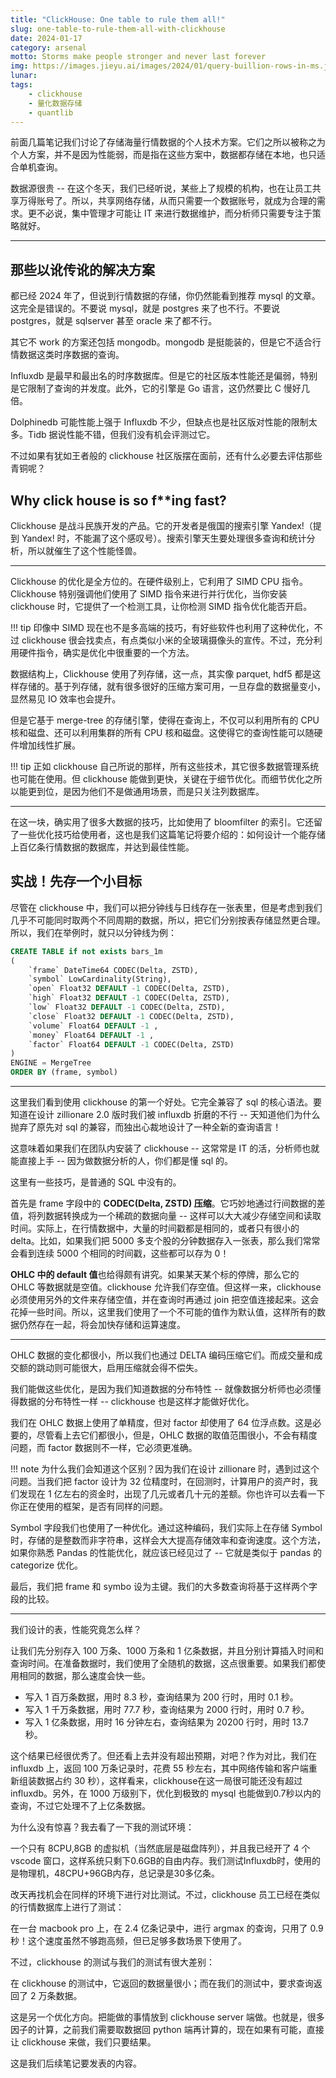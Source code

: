 ```yaml
---
title: "ClickHouse: One table to rule them all!"
slug: one-table-to-rule-them-all-with-clickhouse
date: 2024-01-17
category: arsenal
motto: Storms make people stronger and never last forever
img: https://images.jieyu.ai/images/2024/01/query-buillion-rows-in-ms.jpg
lunar:
tags: 
    - clickhouse
    - 量化数据存储
    - quantlib
---
```


前面几篇笔记我们讨论了存储海量行情数据的个人技术方案。它们之所以被称之为个人方案，并不是因为性能弱，而是指在这些方案中，数据都存储在本地，也只适合单机查询。

数据源很贵 -- 在这个冬天，我们已经听说，某些上了规模的机构，也在让员工共享万得账号了。所以，共享网络存储，从而只需要一个数据账号，就成为合理的需求。更不必说，集中管理才可能让 IT 来进行数据维护，而分析师只需要专注于策略就好。

<!--more-->

---

## 那些以讹传讹的解决方案

都已经 2024 年了，但说到行情数据的存储，你仍然能看到推荐 mysql 的文章。这完全是错误的。不要说 mysql，就是 postgres 来了也不行。不要说 postgres，就是 sqlserver 甚至 oracle 来了都不行。

其它不 work 的方案还包括 mongodb。mongodb 是挺能装的，但是它不适合行情数据这类时序数据的查询。

Influxdb 是最早和最出名的时序数据库。但是它的社区版本性能还是偏弱，特别是它限制了查询的并发度。此外，它的引擎是 Go 语言，这仍然要比 C 慢好几倍。

Dolphinedb 可能性能上强于 Influxdb 不少，但缺点也是社区版对性能的限制太多。Tidb 据说性能不错，但我们没有机会评测过它。

不过如果有犹如王者般的 clickhouse 社区版摆在面前，还有什么必要去评估那些青铜呢？

## Why click house is so f**ing fast?

Clickhouse 是战斗民族开发的产品。它的开发者是俄国的搜索引擎 Yandex!（提到 Yandex! 时，不能漏了这个感叹号）。搜索引擎天生要处理很多查询和统计分析，所以就催生了这个性能怪兽。

---

Clickhouse 的优化是全方位的。在硬件级别上，它利用了 SIMD CPU 指令。Clickhouse 特别强调他们使用了 SIMD 指令来进行并行优化，当你安装 clickhouse 时，它提供了一个检测工具，让你检测 SIMD 指令优化能否开启。

!!! tip
    印像中 SIMD 现在也不是多高端的技巧，有好些软件也利用了这种优化，不过 clickhouse 很会找卖点，有点类似小米的全玻璃摄像头的宣传。不过，充分利用硬件指令，确实是优化中很重要的一个方法。

数据结构上，Clickhouse 使用了列存储，这一点，其实像 parquet, hdf5 都是这样存储的。基于列存储，就有很多很好的压缩方案可用，一旦存盘的数据量变小，显然易见 IO 效率也会提升。

但是它基于 merge-tree 的存储引擎，使得在查询上，不仅可以利用所有的 CPU 核和磁盘、还可以利用集群的所有 CPU 核和磁盘。这使得它的查询性能可以随硬件增加线性扩展。

!!! tip
    正如 clickhouse 自己所说的那样，所有这些技术，其它很多数据管理系统也可能在使用。但 clickhouse 能做到更快，关键在于细节优化。而细节优化之所以能更到位，是因为他们不是做通用场景，而是只关注列数据库。

---

在这一块，确实用了很多大数据的技巧，比如使用了 bloomfilter 的索引。它还留了一些优化技巧给使用者，这也是我们这篇笔记将要介绍的：如何设计一个能存储上百亿条行情数据的数据库，并达到最佳性能。

## 实战！先存一个小目标

尽管在 clickhouse 中，我们可以把分钟线与日线存在一张表里，但是考虑到我们几乎不可能同时取两个不同周期的数据，所以，把它们分别按表存储显然更合理。所以，我们在举例时，就只以分钟线为例：

```sql
CREATE TABLE if not exists bars_1m
(
    `frame` DateTime64 CODEC(Delta, ZSTD),
    `symbol` LowCardinality(String),
    `open` Float32 DEFAULT -1 CODEC(Delta, ZSTD),
    `high` Float32 DEFAULT -1 CODEC(Delta, ZSTD),
    `low` Float32 DEFAULT -1 CODEC(Delta, ZSTD),
    `close` Float32 DEFAULT -1 CODEC(Delta, ZSTD),
    `volume` Float64 DEFAULT -1 ,
    `money` Float64 DEFAULT -1 ,
    `factor` Float64 DEFAULT -1 CODEC(Delta, ZSTD)
)
ENGINE = MergeTree
ORDER BY (frame, symbol)
```

---

这里我们看到使用 clickhouse 的第一个好处。它完全兼容了 sql 的核心语法。要知道在设计 zillionare 2.0 版时我们被 influxdb 折磨的不行 -- 天知道他们为什么抛弃了原先对 sql 的兼容，而独出心裁地设计了一种全新的查询语言！

这意味着如果我们在团队内安装了 clickhouse -- 这常常是 IT 的活，分析师也就能直接上手 -- 因为做数据分析的人，你们都是懂 sql 的。

这里有一些技巧，是普通的 SQL 中没有的。

首先是 frame 字段中的 **CODEC(Delta, ZSTD) 压缩**。它巧妙地通过行间数据的差值，将列数据转换成为一个稀疏的数据向量 -- 这样可以大大减少存储空间和读取时间。实际上，在行情数据中，大量的时间戳都是相同的，或者只有很小的 delta。比如，如果我们把 5000 多支个股的分钟数据存入一张表，那么我们常常会看到连续 5000 个相同的时间戳，这些都可以存为 0！

**OHLC 中的 default 值**也给得颇有讲究。如果某天某个标的停牌，那么它的 OHLC 等数据就是空值。clickhouse 允许我们存空值。但这样一来，clickhouse 必须使用另外的文件来存储空值，并在查询时再通过 join 把空值连接起来。这会花掉一些时间。所以，这里我们使用了一个不可能的值作为默认值，这样所有的数据仍然存在一起，将会加快存储和运算速度。

---

OHLC 数据的变化都很小，所以我们也通过 DELTA 编码压缩它们。而成交量和成交额的跳动则可能很大，启用压缩就会得不偿失。

我们能做这些优化，是因为我们知道数据的分布特性 -- 就像数据分析师也必须懂得数据的分布特性一样 -- clickhouse 也是这样才能做好优化。

我们在 OHLC 数据上使用了单精度，但对 factor 却使用了 64 位浮点数。这是必要的，尽管看上去它们都很小，但是，OHLC 数据的取值范围很小，不会有精度问题，而 factor 数据则不一样，它必须更准确。

!!! note
    为什么我们会知道这个区别？因为我们在设计 zillionare 时，遇到过这个问题。当我们把 factor 设计为 32 位精度时，在回测时，计算用户的资产时，我们发现在 1 亿左右的资金时，出现了几元或者几十元的差额。你也许可以去看一下你正在使用的框架，是否有同样的问题。

Symbol 字段我们也使用了一种优化。通过这种编码，我们实际上在存储 Symbol 时，存储的是整数而非字符串，这样会大大提高存储效率和查询速度。这个方法，如果你熟悉 Pandas 的性能优化，就应该已经见过了 -- 它就是类似于 pandas 的 categorize 优化。

最后，我们把 frame 和 symbo 设为主键。我们的大多数查询将基于这样两个字段的比较。

---

我们设计的表，性能究竟怎么样？

让我们先分别存入 100 万条、1000 万条和 1 亿条数据，并且分别计算插入时间和查询时间。在准备数据时，我们使用了全随机的数据，这点很重要。如果我们都使用相同的数据，那么速度会快一些。

* 写入 1 百万条数据，用时 8.3 秒，查询结果为 200 行时，用时 0.1 秒。
* 写入 1 千万条数据，用时 77.7 秒，查询结果为 2000 行时，用时 0.7 秒。
* 写入 1 亿条数据，用时 16 分钟左右，查询结果为 20200 行时，用时 13.7 秒。

这个结果已经很优秀了。但还看上去并没有超出预期，对吧？作为对比，我们在 influxdb 上，返回 100 万条记录时，花费 55 秒左右，其中网络传输和客户端重新组装数据占约 30 秒），这样看来，clickhouse在这一局很可能还没有超过influxdb。另外，在 1000 万级别下，优化到极致的 mysql 也能做到0.7秒以内的查询，不过它处理不了上亿条数据。

为什么没有惊喜？我去看了一下我的测试环境：

一个只有 8CPU,8GB 的虚拟机（当然底层是磁盘阵列），并且我已经开了 4 个 vscode 窗口，这样系统只剩下0.6GB的自由内存。我们测试Influxdb时，使用的是物理机，48CPU+96GB内存，总记录是30多亿条。

改天再找机会在同样的环境下进行对比测试。不过，clickhouse 员工已经在类似的行情数据库上进行了测试：

在一台 macbook pro 上，在 2.4 亿条记录中，进行 argmax 的查询，只用了 0.9 秒！这个速度虽然不够跑高频，但已足够多数场景下使用了。

不过，clickhouse 的测试与我们的测试有很大差别：

在 clickhouse 的测试中，它返回的数据量很小；而在我们的测试中，要求查询返回了 2 万条数据。

这是另一个优化方向。把能做的事情放到 clickhouse server 端做。也就是，很多因子的计算，之前我们需要取数据回 python 端再计算的，现在如果有可能，直接让 clickhouse 来做，我们只要结果。

这是我们后续笔记要发表的内容。
